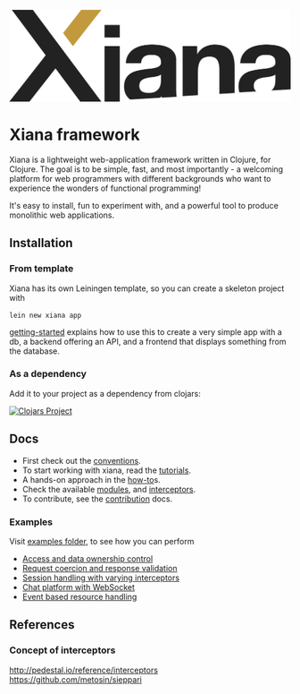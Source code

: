 ![Xiana logo](resources/images/Xiana.png)
# Xiana framework

Xiana is a lightweight web-application framework written in Clojure, for Clojure. The goal is to be simple, fast, and
most importantly - a welcoming platform for web programmers with different backgrounds who want to experience the wonders
of functional programming!

It's easy to install, fun to experiment with, and a powerful tool to produce monolithic web applications.

## Installation

### From template

Xiana has its own Leiningen template, so you can create a skeleton project with

```shell
lein new xiana app
```
[getting-started](./doc/getting-started.md) explains how to use this to create a very simple app with a db, a backend offering an API, and a frontend that displays something from the database.

### As a dependency

Add it to your project as a dependency from clojars:

[![Clojars Project](https://img.shields.io/clojars/v/com.flexiana/framework.svg)](https://clojars.org/com.flexiana/framework)

## Docs

- First check out the [conventions](./doc/conventions.md).
- To start working with xiana, read the [tutorials](./doc/tutorials.md).
- A hands-on approach in the [how-to](./doc/How-To.md)s.
- Check the available [modules](./doc/modules.md), and [interceptors](./doc/interceptors.md).
- To contribute, see the [contribution](./doc/contribution.md) docs.

### Examples

Visit [examples folder](examples), to see how you can perform

- [Access and data ownership control](examples/acl/README.md)
- [Request coercion and response validation](examples/controllers/README.md)
- [Session handling with varying interceptors](examples/sessions/README.md)
- [Chat platform with WebSocket](examples/cli-chat/README.md)
- [Event based resource handling](examples/state-events/README.md)

## References

### Concept of interceptors
http://pedestal.io/reference/interceptors
https://github.com/metosin/sieppari
